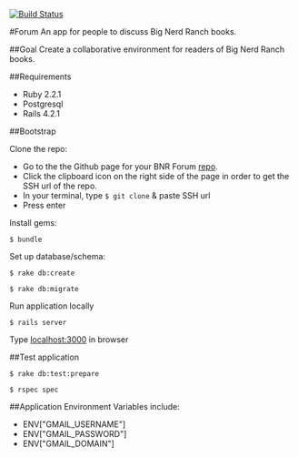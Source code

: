 [![Build Status](https://magnum.travis-ci.com/bignerdranch/Forum.svg?token=eJs3yPt6XuqFzzXes9Eb&branch=master)](https://magnum.travis-ci.com/bignerdranch/Forum)

#Forum
An app for people to discuss Big Nerd Ranch books.

##Goal
Create a collaborative environment for readers of Big Nerd Ranch books.

##Requirements
* Ruby 2.2.1
* Postgresql
* Rails 4.2.1

##Bootstrap

Clone the repo:

* Go to the the Github page for your BNR Forum [repo]("https://www.github.com/bignerdranch/Forum).
* Click the clipboard icon on the right side of the page in order to get the SSH url of the repo.
* In your terminal, type
  `$ git clone` & paste SSH url
* Press enter


Install gems:

`$ bundle`


Set up database/schema:

`$ rake db:create`

`$ rake db:migrate`


Run application locally

`$ rails server`

Type [localhost:3000](http://localhost:3000) in browser


##Test application

`$ rake db:test:prepare`

`$ rspec spec`

##Application Environment Variables include:

* ENV["GMAIL_USERNAME"]
* ENV["GMAIL_PASSWORD"]
* ENV["GMAIL_DOMAIN"]
